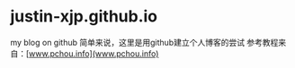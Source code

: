 # justin-xjp.github.io
my blog on github
简单来说，这里是用github建立个人博客的尝试
参考教程来自：[www.pchou.info](www.pchou.info)
